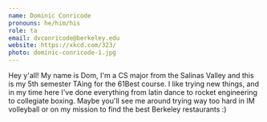 ```yaml
---
name: Dominic Conricode
pronouns: he/him/his
role: ta
email: dvconricode@berkeley.edu
website: https://xkcd.com/323/
photo: dominic-conricode-1.jpg
---
```


Hey y'all! My name is Dom, I'm a CS major from the Salinas Valley and this is my 5th semester TAing for the 61Best course. I like trying new things, and in my time here I've done everything from latin dance to rocket engineering to collegiate boxing. Maybe you'll see me around trying way too hard in IM volleyball or on my mission to find the best Berkeley restaurants  :)